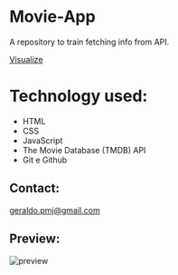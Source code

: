 # Movie-App
A repository to train fetching info from API.

[Visualize](https://geraldopmj.github.io/movie-app/)

# Technology used:

- HTML
- CSS
- JavaScript
- The Movie Database (TMDB) API
- Git e Github

## Contact:

geraldo.pmj@gmail.com

## Preview:

![preview](./preview.png)
